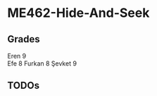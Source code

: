 # ME462-Hide-And-Seek

## Grades

Eren       9    
Efe        8
Furkan     8
Şevket     9

## TODOs



